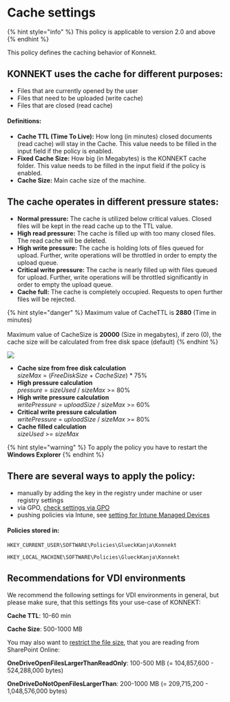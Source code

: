 # Cache settings

{% hint style="info" %}
This policy is applicable to version 2.0 and above
{% endhint %}

This policy defines the caching behavior of Konnekt.

## **KONNEKT uses the cache for different purposes:**

* Files that are currently opened by the user
* Files that need to be uploaded (write cache)
* Files that are closed (read cache)

#### **Definitions:**&#x20;

* **Cache TTL (Time To Live):** How long (in minutes) closed documents (read cache) will stay in the Cache. This value needs to be filled in the input field if the policy is enabled.
* **Fixed Cache Size:** How big (in Megabytes) is the KONNEKT cache folder. This value needs to be filled in the input field if the policy is enabled.
* **Cache Size:** Main cache size of the machine.&#x20;

## **The cache operates in different pressure states:**

* **Normal pressure:** The cache is utilized below critical values. Closed files will be kept in the read cache up to the TTL value.
* **High read pressure:** The cache is filled up with too many closed files. The read cache will be deleted.
* **High write pressure:** The cache is holding lots of files queued for upload. Further, write operations will be throttled in order to empty the upload queue.
* **Critical write pressure:** The cache is nearly filled up with files queued for upload. Further, write operations will be throttled significantly in order to empty the upload queue.
* **Cache full:** The cache is completely occupied. Requests to open further files will be rejected.

{% hint style="danger" %}
Maximum value of CacheTTL is **2880** (Time in minutes) \
\
Maximum value of CacheSize is **20000** (Size in megabytes), if zero (0), the cache size will be calculated from free disk space (default)
{% endhint %}



![](<../../.gitbook/assets/2021-07-16 12\_27\_25-Cache.png>)

* **Cache size from free disk calculation**\
  &#x20;_sizeMax_ = (_FreeDiskSize_ + _CacheSize_) \* 75%
* **High pressure calculation**\
  &#x20;_pressure_ = _sizeUsed_ / _sizeMax_ >= 80%
* **High write pressure calculation**\
  &#x20;_writePressure_ = _uploadSize_ / _sizeMax_ >= 60%
* **Critical write pressure calculation**\
  &#x20;_writePressure_ = _uploadSize_ / _sizeMax_ >= 80%
* **Cache filled calculation**\
  &#x20;_sizeUsed_ >= _sizeMax_

{% hint style="warning" %}
To apply the policy you have to restart the **Windows Explorer**
{% endhint %}

## **There are several ways to apply the policy:**

* manually by adding the key in the registry under machine or user registry settings
* via GPO, [check settings via GPO](../management-options/settings-via-gpo.md)
* pushing policies via Intune, see [setting for Intune Managed Devices](../management-options/setting-for-intune-managed-devices.md)

#### **Policies** stored in:

`HKEY_CURRENT_USER\SOFTWARE\Policies\GlueckKanja\Konnekt`

`HKEY_LOCAL_MACHINE\SOFTWARE\Policies\GlueckKanja\Konnekt`

## Recommendations for VDI environments

We recommend the following settings for VDI environments in general, but please make sure, that this settings fits your use-case of KONNEKT:&#x20;

**Cache TTL**: 10-60 min

**Cache Size**: 500-1000 MB

You may also want to [restrict the file size](../other/open-file-size-limitations.md), that you are reading from SharePoint Online:

**OneDriveOpenFilesLargerThanReadOnly**: 100-500 MB (= 104,857,600 - 524,288,000 bytes)

**OneDriveDoNotOpenFilesLargerThan**: 200-1000 MB (= 209,715,200 - 1,048,576,000 bytes)
